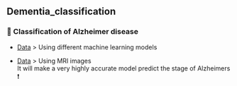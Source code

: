 ## Dementia_classification

### 🧠 Classification of Alzheimer disease 

- [Data](https://www.kaggle.com/jboysen/mri-and-alzheimers) > Using different machine learning models

- [Data](https://www.kaggle.com/tourist55/alzheimers-dataset-4-class-of-images) > Using MRI images
<br>It will make a very highly accurate model predict the stage of Alzheimers ❗
